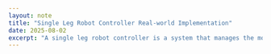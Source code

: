 ```yaml
---
layout: note
title: "Single Leg Robot Controller Real-world Implementation"
date: 2025-08-02
excerpt: "A single leg robot controller is a system that manages the movement of a robot with one leg. It requires precise balance and stabilization algorithms to maintain stability."
---
```


